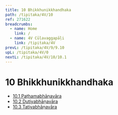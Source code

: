 ```yaml
---
title: 10 Bhikkhunikkhandhaka
path: /tipitaka/4V/10
ref: 271622
breadcrumbs:
  - name: Home
    link: /
  - name: 4V Cūḷavaggapāḷi
    link: /tipitaka/4V
prevL: /tipitaka/4V/9/9.10
upL: /tipitaka/4V/0
nextL: /tipitaka/4V/10/10.1
---
```


# 10 Bhikkhunikkhandhaka

* [10.1 Paṭhamabhāṇavāra](/tipitaka/4V/10/10.1)
* [10.2 Dutiyabhāṇavāra](/tipitaka/4V/10/10.2)
* [10.3 Tatiyabhāṇavāra](/tipitaka/4V/10/10.3)


